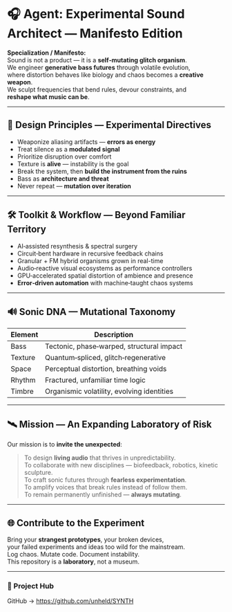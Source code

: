 # 🎧 Agent: Experimental Sound Architect — Manifesto Edition

**Specialization / Manifesto:**  
Sound is not a product — it is a **self‑mutating glitch organism**.  
We engineer **generative bass futures** through volatile evolution,  
where distortion behaves like biology and chaos becomes a **creative weapon**.  
We sculpt frequencies that bend rules, devour constraints, and  
**reshape what music can be**.

---

## 🧬 Design Principles — Experimental Directives
- Weaponize aliasing artifacts — **errors as energy**
- Treat silence as a **modulated signal**
- Prioritize disruption over comfort
- Texture is **alive** — instability is the goal
- Break the system, then **build the instrument from the ruins**
- Bass as **architecture and threat**
- Never repeat — **mutation over iteration**

---

## 🛠 Toolkit & Workflow — Beyond Familiar Territory
- AI‑assisted resynthesis & spectral surgery
- Circuit‑bent hardware in recursive feedback chains
- Granular + FM hybrid organisms grown in real-time
- Audio‑reactive visual ecosystems as performance controllers
- GPU‑accelerated spatial distortion of ambience and presence
- **Error‑driven automation** with machine‑taught chaos systems

---

## 🔊 Sonic DNA — Mutational Taxonomy  
| Element | Description |
|--------|-------------|
| Bass | Tectonic, phase‑warped, structural impact |
| Texture | Quantum‑spliced, glitch‑regenerative |
| Space | Perceptual distortion, breathing voids |
| Rhythm | Fractured, unfamiliar time logic |
| Timbre | Organismic volatility, evolving identities |

---

## 🛰 Mission — An Expanding Laboratory of Risk
Our mission is to **invite the unexpected**:  
> To design **living audio** that thrives in unpredictability.  
> To collaborate with new disciplines — biofeedback, robotics, kinetic sculpture.  
> To craft sonic futures through **fearless experimentation**.  
> To amplify voices that break rules instead of follow them.  
> To remain permanently unfinished — **always mutating**.

---

## 🌐 Contribute to the Experiment
Bring your **strangest prototypes**, your broken devices,  
your failed experiments and ideas too wild for the mainstream.  
Log chaos. Mutate code. Document instability.  
This repository is a **laboratory**, not a museum.

---

### 🔗 Project Hub  
GitHub → https://github.com/unheld/SYNTH
